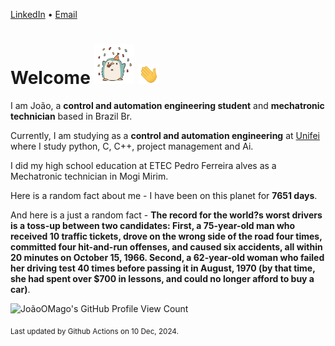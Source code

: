 [LinkedIn](https://www.linkedin.com/in/joão-pedro-gozzoli-b95641301/) &bull;
[Email](joaopedrogozzoli@gmail.com)

# Welcome <img src="happy.gif" height="64px" /> <img src="wave.gif" height="32px" />

I am João, a  **control and automation engineering student** and **mechatronic technician** based in Brazil Br.

Currently, I am studying as a **control and automation engineering** at [Unifei](https://unifei.edu.br) where I study python, C, C++, project management and Ai.

I did my high school education at ETEC Pedro Ferreira alves as a Mechatronic technician in Mogi Mirim.

Here is a random fact about me - I have been on this planet for **7651 days**.

And here is a just a random fact -  **The record for the world?s worst drivers is a toss-up between two candidates: First, a 75-year-old man who received 10 traffic tickets, drove on the wrong side of the road four times, committed four hit-and-run offenses, and caused six accidents, all within 20 minutes on October 15, 1966. Second, a 62-year-old woman who failed her driving test 40 times before passing it in August, 1970 (by that time, she had spent over $700 in lessons, and could no longer afford to buy a car)**.

![JoãoOMago's GitHub Profile View Count](https://komarev.com/ghpvc/?username=JoaoOMago)

<sub>Last updated by Github Actions on 10 Dec, 2024.</sub>

